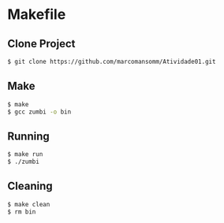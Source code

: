# Makefile

## Clone Project

```bash
$ git clone https://github.com/marcomansomm/Atividade01.git
```

## Make

```bash
$ make
$ gcc zumbi -o bin 
```

## Running

```bash
$ make run
$ ./zumbi
```

## Cleaning

```bash
$ make clean
$ rm bin
```
